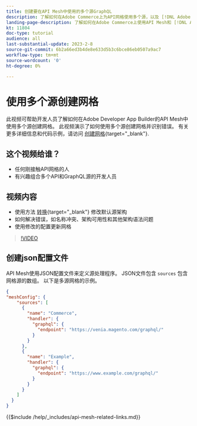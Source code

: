 ```yaml
---
title: 创建要在API Mesh中使用的多个源GraphQL
description: 了解如何在Adobe Commerce上为API网格使用多个源，以及 [!DNL Adobe App Builder]. 了解一些常见错误以及如何解决它们。
landing-page-description: 了解如何在Adobe Commerce上使用API Mesh和 [!DNL Adobe App Builder]. 了解如何创建具有多个源的网格以及如何解决一些常见错误。
kt: 11804
doc-type: tutorial
audience: all
last-substantial-update: 2023-2-8
source-git-commit: 6b2a66ed3b4de8e633d5b3c6bce86eb0507a9ac7
workflow-type: tm+mt
source-wordcount: '0'
ht-degree: 0%

---
```


# 使用多个源创建网格

此视频可帮助开发人员了解如何在Adobe Developer App Builder的API Mesh中使用多个源创建网格。 此视频演示了如何使用多个源创建网格并识别错误。 有关更多详细信息和代码示例，请访问 [创建网格](https://developer.adobe.com/graphql-mesh-gateway/gateway/create-mesh/#create-a-mesh-1){target="_blank"}.

## 这个视频给谁？

* 任何刚接触API网格的人
* 有兴趣组合多个API和GraphQL源的开发人员

## 视频内容

* 使用方法 [转换](https://developer.adobe.com/graphql-mesh-gateway/gateway/transforms/){target="_blank"} 修改默认源架构
* 如何解决错误，如名称冲突、架构可用性和其他架构语法问题
* 使用修改的配置更新网格

>[!VIDEO](https://video.tv.adobe.com/v/3414125)

## 创建json配置文件

API Mesh使用JSON配置文件来定义源处理程序。 JSON文件包含 `sources` 包含网格源的数组。 以下是多源网格的示例。

```json
{
"meshConfig": {
    "sources": [
      {
        "name": "Commerce",
        "handler": {
          "graphql": {
            "endpoint": "https://venia.magento.com/graphql/"
          }
        }
      },
      {
        "name": "Example",
        "handler": {
          "graphql": {
            "endpoint": "https://www.example.com/graphql/"
          }
        }
      }
    ]
  }
}
```

{{$include /help/_includes/api-mesh-related-links.md}}
